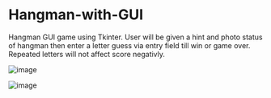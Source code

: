# Hangman-with-GUI
Hangman GUI game using Tkinter. User will be given a hint and photo status of hangman then enter a letter guess via entry field till win or game over. Repeated letters will not affect score negativly.

![image](https://user-images.githubusercontent.com/92275816/147857106-df55671c-661e-4cfb-b39c-0e6b648f882b.png)

![image](https://user-images.githubusercontent.com/92275816/147857133-fb36d06c-0698-43ce-b7b4-8caabfaac463.png)
